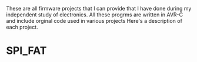 These are all firmware projects that I can provide that I have done during my independent study of electronics. All these progrms are written in AVR-C and include orginal code used in various projects
Here's a description of each project.

# SPI_FAT



